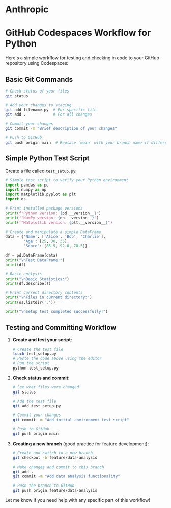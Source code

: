 # Anthropic

# GitHub Codespaces Workflow for Python

Here's a simple workflow for testing and checking in code to your GitHub repository using Codespaces:

## Basic Git Commands

```bash
# Check status of your files
git status

# Add your changes to staging
git add filename.py  # For specific file
git add .            # For all changes

# Commit your changes
git commit -m "Brief description of your changes"

# Push to GitHub
git push origin main  # Replace 'main' with your branch name if different
```

## Simple Python Test Script

Create a file called `test_setup.py`:

```python
# Simple test script to verify your Python environment
import pandas as pd
import numpy as np
import matplotlib.pyplot as plt
import os

# Print installed package versions
print(f"Python version: {pd.__version__}")
print(f"NumPy version: {np.__version__}")
print(f"Matplotlib version: {plt.__version__}")

# Create and manipulate a simple DataFrame
data = {'Name': ['Alice', 'Bob', 'Charlie'],
        'Age': [25, 30, 35],
        'Score': [85.5, 92.0, 78.5]}

df = pd.DataFrame(data)
print("\nTest DataFrame:")
print(df)

# Basic analysis
print("\nBasic Statistics:")
print(df.describe())

# Print current directory contents
print("\nFiles in current directory:")
print(os.listdir('.'))

print("\nSetup test completed successfully!")
```

## Testing and Committing Workflow

1. **Create and test your script**:
   ```bash
   # Create the test file
   touch test_setup.py
   # Paste the code above using the editor
   # Run the script
   python test_setup.py
   ```

2. **Check status and commit**:
   ```bash
   # See what files were changed
   git status
   
   # Add the test file
   git add test_setup.py
   
   # Commit your changes
   git commit -m "Add initial environment test script"
   
   # Push to GitHub
   git push origin main
   ```

3. **Creating a new branch** (good practice for feature development):
   ```bash
   # Create and switch to a new branch
   git checkout -b feature/data-analysis
   
   # Make changes and commit to this branch
   git add .
   git commit -m "Add data analysis functionality"
   
   # Push the branch to GitHub
   git push origin feature/data-analysis
   ```

Let me know if you need help with any specific part of this workflow!​​​​​​​​​​​​​​​​